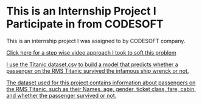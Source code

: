 # This is an Internship Project I Participate in from CODESOFT 
This is an internship project I was assigned to by CODESOFT company. 

<a href =  />Click here for a step wise video approach I took to soft this problem  


I use the Titanic dataset.csv to build a model that predicts whether a
passenger on the RMS Titanic survived the infamous ship wrenck or not. 

The dataset used for this project contains information
about passengers on the RMS Titanic, such as their Names, age, gender, ticket class, 
fare, cabin, and whether the passenger survived or not. 

